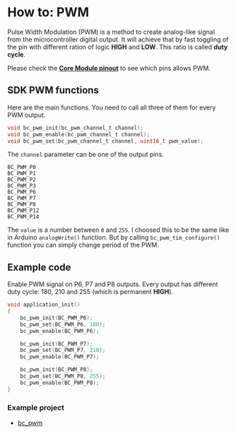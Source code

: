 # How to: PWM

Pulse Width Modulation \(PWM\) is a method to create analog-like signal from the microcontroller digital output. It will achieve that by fast toggling of the pin with different ration of logic **HIGH** and **LOW**. This ratio is called **duty cycle**.

Please check the [**Core Module pinout**](https://www.bigclown.com/doc/hardware/header-pinout/) to see which pins allows PWM.

## SDK PWM functions

Here are the main functions. You need to call all three of them for every PWM output.

```c
void bc_pwm_init(bc_pwm_channel_t channel);
void bc_pwm_enable(bc_pwm_channel_t channel);
void bc_pwm_set(bc_pwm_channel_t channel, uint16_t pwm_value);
```

The `channel` parameter can be one of the output pins.

```text
BC_PWM_P0
BC_PWM_P1
BC_PWM_P2
BC_PWM_P3
BC_PWM_P6
BC_PWM_P7
BC_PWM_P8
BC_PWM_P12
BC_PWM_P14
```

The `value` is a number between `0` and `255`. I choosed this to be the same like in Arduino `analogWrite()` function. But by calling `bc_pwm_tim_configure()` function you can simply change period of the PWM.

## Example code

Enable PWM signal on P6, P7 and P8 outputs. Every output has different duty cycle: 180, 210 and 255 \(which is permanent **HIGH**\).

```c
void application_init()
{
    bc_pwm_init(BC_PWM_P6);
    bc_pwm_set(BC_PWM_P6, 180);
    bc_pwm_enable(BC_PWM_P6);

    bc_pwm_init(BC_PWM_P7);
    bc_pwm_set(BC_PWM_P7, 210);
    bc_pwm_enable(BC_PWM_P7);

    bc_pwm_init(BC_PWM_P8);
    bc_pwm_set(BC_PWM_P8, 255);
    bc_pwm_enable(BC_PWM_P8);
}
```

### Example project <a id="example-project"></a>

* [bc\_pwm](https://github.com/hubmartin/bcf-pwm-servo/blob/master/app/application.c)


